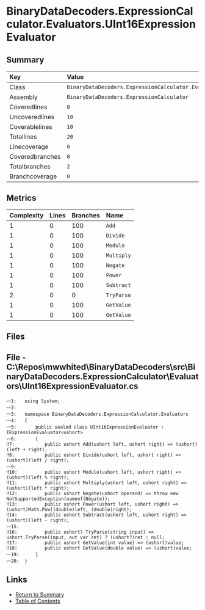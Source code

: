﻿# BinaryDataDecoders.ExpressionCalculator.Evaluators.UInt16ExpressionEvaluator

## Summary

| Key             | Value                                                                          |
| :-------------- | :----------------------------------------------------------------------------- |
| Class           | `BinaryDataDecoders.ExpressionCalculator.Evaluators.UInt16ExpressionEvaluator` |
| Assembly        | `BinaryDataDecoders.ExpressionCalculator`                                      |
| Coveredlines    | `0`                                                                            |
| Uncoveredlines  | `10`                                                                           |
| Coverablelines  | `10`                                                                           |
| Totallines      | `20`                                                                           |
| Linecoverage    | `0`                                                                            |
| Coveredbranches | `0`                                                                            |
| Totalbranches   | `2`                                                                            |
| Branchcoverage  | `0`                                                                            |

## Metrics

| Complexity | Lines | Branches | Name       |
| :--------- | :---- | :------- | :--------- |
| 1          | 0     | 100      | `Add`      |
| 1          | 0     | 100      | `Divide`   |
| 1          | 0     | 100      | `Modulo`   |
| 1          | 0     | 100      | `Multiply` |
| 1          | 0     | 100      | `Negate`   |
| 1          | 0     | 100      | `Power`    |
| 1          | 0     | 100      | `Subtract` |
| 2          | 0     | 0        | `TryParse` |
| 1          | 0     | 100      | `GetValue` |
| 1          | 0     | 100      | `GetValue` |

## Files

## File - C:\Repos\mwwhited\BinaryDataDecoders\src\BinaryDataDecoders.ExpressionCalculator\Evaluators\UInt16ExpressionEvaluator.cs

```CSharp
〰1:   using System;
〰2:   
〰3:   namespace BinaryDataDecoders.ExpressionCalculator.Evaluators
〰4:   {
〰5:       public sealed class UInt16ExpressionEvaluator : IExpressionEvaluator<ushort>
〰6:       {
‼7:           public ushort Add(ushort left, ushort right) => (ushort)(left + right);
‼8:           public ushort Divide(ushort left, ushort right) => (ushort)(left / right);
〰9:   
‼10:          public ushort Modulo(ushort left, ushort right) => (ushort)(left % right);
‼11:          public ushort Multiply(ushort left, ushort right) => (ushort)(left * right);
‼12:          public ushort Negate(ushort operand) => throw new NotSupportedException(nameof(Negate));
‼13:          public ushort Power(ushort left, ushort right) => (ushort)Math.Pow((double)left, (double)right);
‼14:          public ushort Subtract(ushort left, ushort right) => (ushort)(left - right);
〰15:  
‼16:          public ushort? TryParse(string input) => ushort.TryParse(input, out var ret) ? (ushort?)ret : null;
‼17:          public ushort GetValue(int value) => (ushort)value;
‼18:          public ushort GetValue(double value) => (ushort)value;
〰19:      }
〰20:  }
```

## Links

* [Return to Summary](Summary.md)
* [Table of Contents](../TOC.md)

